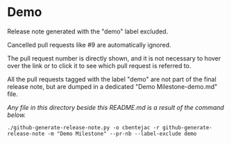 # Demo

Release note generated with the "demo" label excluded.

Cancelled pull requests like #9 are automatically ignored.

The pull request number is directly shown, and it is not necessary to hover over the link or to click it to see which pull request is referred to.

All the pull requests tagged with the label "demo" are not part of the final release note, but are dumped in a dedicated "Demo Milestone-demo.md" file.

_Any file in this directory beside this README.md is a result of the command below._

```
./github-generate-release-note.py -o cbentejac -r github-generate-release-note -m "Demo Milestone" --pr-nb --label-exclude demo
```

